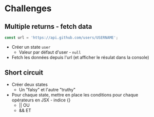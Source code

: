 # Challenges

## Multiple returns - fetch data

```js
const url = 'https://api.github.com/users/USERNAME';
```

- Créer un state `user`
  - Valeur par défaut d'user - `null`
- Fetch les données depuis l'url (et afficher le résulat dans la console)

## Short circuit

- Créer deux states
  - Un "falsy" et l'autre "truthy"
- Pour chaque state, mettre en place les conditions pour chaque opérateurs en JSX - indice {}
  - || OU
  - && ET

